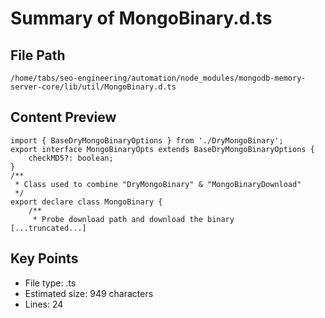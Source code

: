 # Summary of MongoBinary.d.ts
  
## File Path
`/home/tabs/seo-engineering/automation/node_modules/mongodb-memory-server-core/lib/util/MongoBinary.d.ts`

## Content Preview
```
import { BaseDryMongoBinaryOptions } from './DryMongoBinary';
export interface MongoBinaryOpts extends BaseDryMongoBinaryOptions {
    checkMD5?: boolean;
}
/**
 * Class used to combine "DryMongoBinary" & "MongoBinaryDownload"
 */
export declare class MongoBinary {
    /**
     * Probe download path and download the binary
[...truncated...]
```

## Key Points
- File type: .ts
- Estimated size: 949 characters
- Lines: 24
